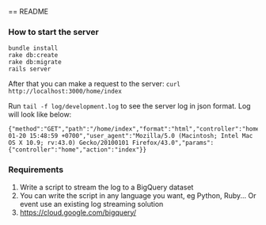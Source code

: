 == README

### How to start the server
```
bundle install
rake db:create
rake db:migrate
rails server
```

After that you can make a request to the server: `curl http://localhost:3000/home/index`

Run `tail -f log/development.log` to see the server log in json format. Log will look like below: 
```
{"method":"GET","path":"/home/index","format":"html","controller":"home","action":"index","status":200,"duration":0.29,"view":0.15,"db":0.0,"time":"2016-01-20 15:48:59 +0700","user_agent":"Mozilla/5.0 (Macintosh; Intel Mac OS X 10.9; rv:43.0) Gecko/20100101 Firefox/43.0","params":{"controller":"home","action":"index"}}
```

### Requirements
1. Write a script to stream the log to a BigQuery dataset
2. You can write the script in any language you want, eg Python, Ruby... Or event use an existing log streaming solution
3. https://cloud.google.com/bigquery/
